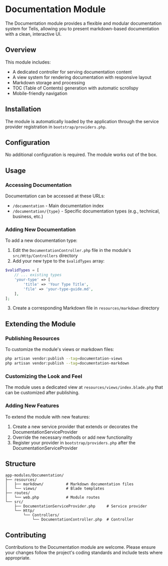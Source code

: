 # Documentation Module

The Documentation module provides a flexible and modular documentation system for Telis, allowing you to present markdown-based documentation with a clean, interactive UI.

## Overview

This module includes:

- A dedicated controller for serving documentation content
- A view system for rendering documentation with responsive layout
- Markdown storage and processing
- TOC (Table of Contents) generation with automatic scrollspy
- Mobile-friendly navigation

## Installation

The module is automatically loaded by the application through the service provider registration in `bootstrap/providers.php`.

## Configuration

No additional configuration is required. The module works out of the box.

## Usage

### Accessing Documentation

Documentation can be accessed at these URLs:

- `/documentation` - Main documentation index
- `/documentation/{type}` - Specific documentation types (e.g., technical, business, etc.)

### Adding New Documentation

To add a new documentation type:

1. Edit the `DocumentationController.php` file in the module's `src/Http/Controllers` directory
2. Add your new type to the `$validTypes` array:

```php
$validTypes = [
    // ... existing types
    'your-type' => [
        'title' => 'Your Type Title',
        'file' => 'your-type-guide.md',
    ],
];
```

3. Create a corresponding Markdown file in `resources/markdown` directory

## Extending the Module

### Publishing Resources

To customize the module's views or markdown files:

```bash
php artisan vendor:publish --tag=documentation-views
php artisan vendor:publish --tag=documentation-markdown
```

### Customizing the Look and Feel

The module uses a dedicated view at `resources/views/index.blade.php` that can be customized after publishing.

### Adding New Features

To extend the module with new features:

1. Create a new service provider that extends or decorates the DocumentationServiceProvider
2. Override the necessary methods or add new functionality
3. Register your provider in `bootstrap/providers.php` after the DocumentationServiceProvider

## Structure

```
app-modules/Documentation/
├── resources/
│   ├── markdown/          # Markdown documentation files
│   └── views/             # Blade templates
├── routes/
│   └── web.php            # Module routes
└── src/
    ├── DocumentationServiceProvider.php     # Service provider
    └── Http/
        └── Controllers/
            └── DocumentationController.php  # Controller
```

## Contributing

Contributions to the Documentation module are welcome. Please ensure your changes follow the project's coding standards and include tests where appropriate. 
